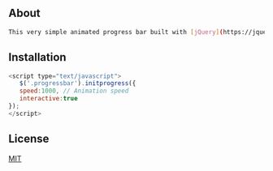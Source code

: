 ## About
```bash
This very simple animated progress bar built with [jQuery](https://jquery.org/).
```

## Installation
```javascript
<script type="text/javascript">
   $('.progressbar').initprogress({
   speed:1000, // Animation speed
   interactive:true
});
</script>
```
## License
[MIT](https://choosealicense.com/licenses/mit/)
